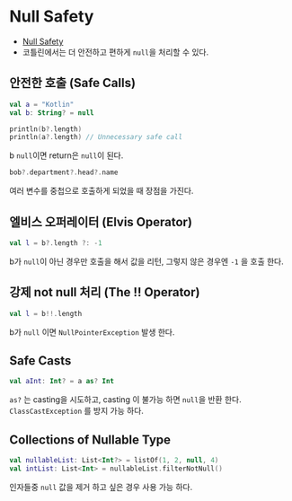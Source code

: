 
# Null Safety
- [Null Safety](https://kotlinlang.org/docs/reference/null-safety.html)
- 코틀린에서는 더 안전하고 편하게 `null`을 처리할 수 있다.
  

## 안전한 호출 (Safe Calls)
```kotlin
val a = "Kotlin"
val b: String? = null

println(b?.length)
println(a?.length) // Unnecessary safe call
```
b `null`이면 return은 `null`이 된다.

```kotlin
bob?.department?.head?.name
```
여러 변수를 중첩으로 호출하게 되었을 때 장점을 가진다.
  

## 엘비스 오퍼레이터 (Elvis Operator)
```kotlin
val l = b?.length ?: -1
```
b가 `null`이 아닌 경우만 호출을 해서 값을 리턴, 그렇지 않은 경우엔 `-1` 을 호출 한다.


## 강제 not null 처리 (The !! Operator)
```kotlin
val l = b!!.length
```
b가 `null` 이면 `NullPointerException` 발생 한다.
  

## Safe Casts
```kotlin
val aInt: Int? = a as? Int
```
`as?` 는 casting을 시도하고, casting 이 불가능 하면 `null`을 반환 한다.
 `ClassCastException` 를 방지 가능 하다.


## Collections of Nullable Type
```kotlin
val nullableList: List<Int?> = listOf(1, 2, null, 4)
val intList: List<Int> = nullableList.filterNotNull()
```
인자들중 `null` 값을 제거 하고 싶은 경우 사용 가능 하다.